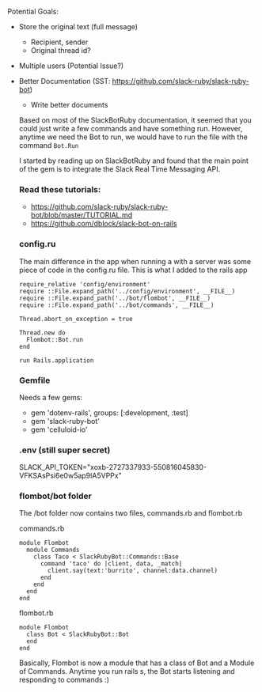 Potential Goals:

* Store the original text (full message)
  * Recipient, sender
  * Original thread id?

* Multiple users (Potential Issue?)
* Better Documentation (SST: https://github.com/slack-ruby/slack-ruby-bot)
  * Write better documents


  Based on most of the SlackBotRuby documentation, it seemed that you could just write a few commands and have something run. However, anytime we need the Bot to run, we would have to run the file with the command `Bot.Run`

  I started by reading up on SlackBotRuby and found that the main point of the gem is to integrate the Slack Real Time Messaging API.

  ### Read these tutorials:
   - https://github.com/slack-ruby/slack-ruby-bot/blob/master/TUTORIAL.md
   - https://github.com/dblock/slack-bot-on-rails

  ### config.ru
  The main difference in the app when running a with a server was some piece of code in the config.ru file. This is what I added to the rails app

  ```
  require_relative 'config/environment'
  require ::File.expand_path('../config/environment', __FILE__)
  require ::File.expand_path('../bot/flombot', __FILE__)
  require ::File.expand_path('../bot/commands', __FILE__)

  Thread.abort_on_exception = true

  Thread.new do
    Flombot::Bot.run
  end

  run Rails.application
  ```


  ### Gemfile
  Needs a few gems:
   - gem 'dotenv-rails', groups: [:development, :test]
   - gem 'slack-ruby-bot'
   - gem 'celluloid-io'

  ### .env (still super secret)
  SLACK_API_TOKEN="xoxb-2727337933-550816045830-VFKSAsPsi6e0w5ap9IA5VPPx"

  ### flombot/bot folder
  The /bot folder now contains two files, commands.rb and flombot.rb

  commands.rb
  ```
  module Flombot
    module Commands
      class Taco < SlackRubyBot::Commands::Base
        command 'taco' do |client, data, _match|
          client.say(text:'burrito', channel:data.channel)
        end
      end
    end
  end
  ```


  flombot.rb
  ```
  module Flombot
    class Bot < SlackRubyBot::Bot
    end
  end
  ```

  Basically, Flombot is now a module that has a class of Bot and a Module of Commands. Anytime you run rails s, the Bot starts listening and responding to commands :)
